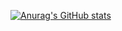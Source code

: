 [![Anurag's GitHub stats](https://github-readme-stats.vercel.app/api?username=torchstar)](https://github.com/torchstar/mygarden)
